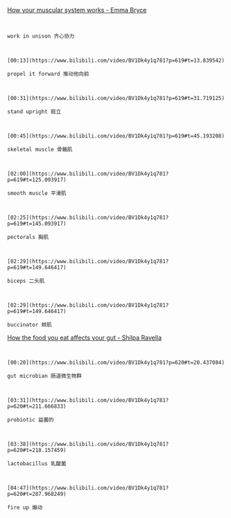 [How your muscular system works - Emma Bryce](https://www.bilibili.com/video/BV1Dk4y1q781?p=619)

```ad-note


work in unison 齐心协力

```

```ad-note


[00:13](https://www.bilibili.com/video/BV1Dk4y1q781?p=619#t=13.839542)

propel it forward 推动他向前

```

```ad-note


[00:31](https://www.bilibili.com/video/BV1Dk4y1q781?p=619#t=31.719125)

stand upright 挺立

```

```ad-note


[00:45](https://www.bilibili.com/video/BV1Dk4y1q781?p=619#t=45.193208)

skeletal muscle 骨骼肌

```

```ad-note


[02:00](https://www.bilibili.com/video/BV1Dk4y1q781?p=619#t=125.093917)

smooth muscle 平滑肌

```

```ad-note


[02:25](https://www.bilibili.com/video/BV1Dk4y1q781?p=619#t=145.093917)

pectorals 胸肌

```

```ad-note


[02:29](https://www.bilibili.com/video/BV1Dk4y1q781?p=619#t=149.646417)

biceps 二头肌

```

```ad-note


[02:29](https://www.bilibili.com/video/BV1Dk4y1q781?p=619#t=149.646417)

buccinator 颊肌

```


[How the food you eat affects your gut - Shilpa Ravella](https://www.bilibili.com/video/BV1Dk4y1q781?p=620)

```ad-note


[00:20](https://www.bilibili.com/video/BV1Dk4y1q781?p=620#t=20.437084)

gut microbian 肠道微生物群

```

```ad-note


[03:31](https://www.bilibili.com/video/BV1Dk4y1q781?p=620#t=211.666833)

probiotic 益菌的

```

```ad-note


[03:38](https://www.bilibili.com/video/BV1Dk4y1q781?p=620#t=218.157459)

lactobacillus 乳酸菌

```

```ad-note


[04:47](https://www.bilibili.com/video/BV1Dk4y1q781?p=620#t=287.968249)

fire up 煽动

```
